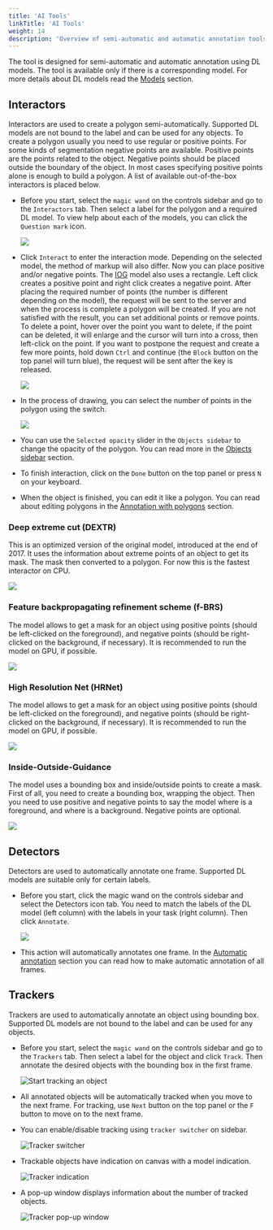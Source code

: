 ```yaml
---
title: 'AI Tools'
linkTitle: 'AI Tools'
weight: 14
description: 'Overview of semi-automatic and automatic annotation tools available in CVAT.'
---
```


The tool is designed for semi-automatic and automatic annotation using DL models.
The tool is available only if there is a corresponding model.
For more details about DL models read the [Models](/docs/manual/advanced/models/) section.

## Interactors

Interactors are used to create a polygon semi-automatically.
Supported DL models are not bound to the label and can be used for any objects.
To create a polygon usually you need to use regular or positive points.
For some kinds of segmentation negative points are available.
Positive points are the points related to the object.
Negative points should be placed outside the boundary of the object.
In most cases specifying positive points alone is enough to build a polygon.
A list of available out-of-the-box interactors is placed below.

- Before you start, select the `magic wand` on the controls sidebar and go to the `Interactors` tab.
  Then select a label for the polygon and a required DL model. To view help about each of the
  models, you can click the `Question mark` icon.

  ![](/images/image114_detrac.jpg)

- Click `Interact` to enter the interaction mode. Depending on the selected model,
  the method of markup will also differ.
  Now you can place positive and/or negative points. The [IOG](#inside-outside-guidance) model also uses a rectangle.
  Left click creates a positive point and right click creates a negative point.
  After placing the required number of points (the number is different depending on the model),
  the request will be sent to the server and when the process is complete a polygon will be created.
  If you are not satisfied with the result, you can set additional points or remove points.
  To delete a point, hover over the point you want to delete, if the point can be deleted,
  it will enlarge and the cursor will turn into a cross, then left-click on the point.
  If you want to postpone the request and create a few more points, hold down `Ctrl` and continue (the `Block`
  button on the top panel will turn blue), the request will be sent after the key is released.

  ![](/images/image188_detrac.jpg)

- In the process of drawing, you can select the number of points in the polygon using the switch.

  ![](/images/image224.jpg)

- You can use the `Selected opacity` slider in the `Objects sidebar` to change the opacity of the polygon.
  You can read more in the [Objects sidebar](/docs/manual/basics/objects-sidebar/#appearance) section.

- To finish interaction, click on the `Done` button on the top panel or press `N` on your keyboard.

- When the object is finished, you can edit it like a polygon.
  You can read about editing polygons in the [Annotation with polygons](/docs/manual/advanced/annotation-with-polygons/) section.

### Deep extreme cut (DEXTR)

This is an optimized version of the original model, introduced at the end of 2017.
It uses the information about extreme points of an object to get its mask. The mask then converted to a polygon.
For now this is the fastest interactor on CPU.

![](/images/dextr_example.gif)

### Feature backpropagating refinement scheme (f-BRS)

The model allows to get a mask for an object using positive points
(should be left-clicked on the foreground), and negative points
(should be right-clicked on the background, if necessary).
It is recommended to run the model on GPU, if possible.

![](/images/fbrs_example.gif)

### High Resolution Net (HRNet)

The model allows to get a mask for an object using positive points
(should be left-clicked on the foreground), and negative points
(should be right-clicked on the background, if necessary).
It is recommended to run the model on GPU, if possible.

![](/images/hrnet_example.gif)

### Inside-Outside-Guidance

The model uses a bounding box and inside/outside points to create a mask.
First of all, you need to create a bounding box, wrapping the object.
Then you need to use positive and negative points to say the model where is a foreground,
and where is a background. Negative points are optional.

![](/images/iog_example.gif)

## Detectors

Detectors are used to automatically annotate one frame. Supported DL models are suitable only for certain labels.

- Before you start, click the magic wand on the controls sidebar and select the Detectors icon tab.
  You need to match the labels of the DL model (left column) with the labels in your task (right column).
  Then click `Annotate`.

  ![](/images/image187.jpg)

- This action will automatically annotates one frame.
  In the [Automatic annotation](/docs/manual/advanced/automatic-annotation/) section you can read
  how to make automatic annotation of all frames.

## Trackers

Trackers are used to automatically annotate an object using bounding box.
Supported DL models are not bound to the label and can be used for any objects.

- Before you start, select the `magic wand` on the controls sidebar and go to the `Trackers` tab.
  Then select a label for the object and сlick `Track`. Then annotate the desired objects with the
  bounding box in the first frame.

  ![Start tracking an object](/images/trackers_tab.png)

- All annotated objects will be automatically tracked when you move to the next frame.
  For tracking, use `Next` button on the top panel or the `F` button to move on to the next frame.

- You can enable/disable tracking using `tracker switcher` on sidebar.

  ![Tracker switcher](/images/tracker_switcher.jpg)

- Trackable objects have indication on canvas with a model indication.

  ![Tracker indication](/images/tracker_indication.png)

- A pop-up window displays information about the number of tracked objects.

  ![Tracker pop-up window](/images/tracker_pop-up_window.png)
